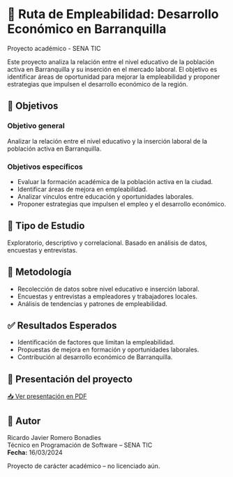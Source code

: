  <h1>📘 Ruta de Empleabilidad: Desarrollo Económico en Barranquilla</h1>
  <span class="tag">Proyecto académico - SENA TIC</span>

  <p>
    Este proyecto analiza la relación entre el nivel educativo de la población activa en Barranquilla y su inserción en el mercado laboral. 
    El objetivo es identificar áreas de oportunidad para mejorar la empleabilidad y proponer estrategias que impulsen el desarrollo económico de la región.
  </p>

  <h2>🎯 Objetivos</h2>
  <h3>Objetivo general</h3>
  <p>Analizar la relación entre el nivel educativo y la inserción laboral de la población activa en Barranquilla.</p>

  <h3>Objetivos específicos</h3>
  <ul>
    <li>Evaluar la formación académica de la población activa en la ciudad.</li>
    <li>Identificar áreas de mejora en empleabilidad.</li>
    <li>Analizar vínculos entre educación y oportunidades laborales.</li>
    <li>Proponer estrategias que impulsen el empleo y el desarrollo económico.</li>
  </ul>

  <h2>🧪 Tipo de Estudio</h2>
  <p>Exploratorio, descriptivo y correlacional. Basado en análisis de datos, encuestas y entrevistas.</p>

  <h2>🧰 Metodología</h2>
  <ul>
    <li>Recolección de datos sobre nivel educativo e inserción laboral.</li>
    <li>Encuestas y entrevistas a empleadores y trabajadores locales.</li>
    <li>Análisis de tendencias y patrones de empleabilidad.</li>
  </ul>

  <h2>✅ Resultados Esperados</h2>
  <ul>
    <li>Identificación de factores que limitan la empleabilidad.</li>
    <li>Propuestas de mejora en formación y oportunidades laborales.</li>
    <li>Contribución al desarrollo económico de Barranquilla.</li>
  </ul>

  <h2>📄 Presentación del proyecto</h2>
  <p>
    <a href="./Presentación_RUTA_DE_EMPLEABILIDAD.pdf" download>
  📥 Ver presentación en PDF
    </a>
  </p>

  <h2>👤 Autor</h2>
  <p>
    Ricardo Javier Romero Bonadies<br>
    Técnico en Programación de Software – SENA TIC<br>
    <strong>Fecha:</strong> 16/03/2024
  </p>

  <footer>
    Proyecto de carácter académico – no licenciado aún.
  </footer>
</html>
